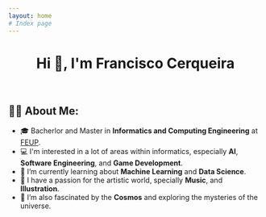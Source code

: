 ```yaml
---
layout: home
# Index page
---
```


<div id="body" align="center">
    <h1>
    Hi 👋, I'm Francisco Cerqueira
    </h1>
</div>

<br>

<div style="border-bottom: 0px">
    <h2>
    👨‍💻 About Me:
    </h2>
</div>

- 🎓 Bacherlor and Master in **Informatics and Computing Engineering** at <a href="https://fe.up.pt/" target="_blank">FEUP</a>.
- 💻 I'm interested in a lot of areas within informatics, especially **AI**, **Software Engineering**, and **Game Development**. 
- 🌱 I’m currently learning about **Machine Learning** and **Data Science**.
- 🎨 I have a passion for the artistic world, specially **Music**, and **Illustration**.
- 🌌 I’m also fascinated by the **Cosmos** and exploring the mysteries of the universe.